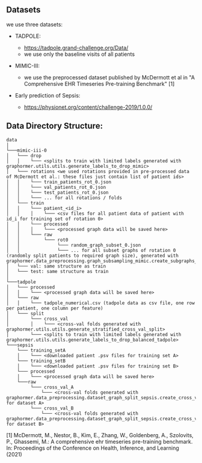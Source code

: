## Datasets

we use three datasets:

- TADPOLE:
    - https://tadpole.grand-challenge.org/Data/
    - we use only the baseline visits of all patients

- MIMIC-III:
  - we use the preprocessed dataset published by McDermott et al in "A Comprehensive EHR Timeseries Pre-training Benchmark" [1]

- Early prediction of Sepsis:
  - https://physionet.org/content/challenge-2019/1.0.0/
## Data Directory Structure:

```
data
│
└───mimic-iii-0
│   └─── drop
│   │	 └─── <splits to train with limited labels generated with graphormer.utils.utils.generate_labels_to_drop_mimic>
│   └─── rotations <we used rotations provided in pre-processed data of McDermott et al.: these files just contain list of patient ids>
│   │	 └─── train_patients_rot_0.json
│	│	 └─── val_patients_rot_0.json
│	│	 └─── test_patients_rot_0.json
│	│	 └─── ... for all rotations / folds
│   └─── train
│   │ 	 └─── patient_<id_i>
│   │ 	 │	  └─── <csv files for all patient data of patient with id_i for training set of rotation 0>
│   │ 	 └─── processed
│	│	 │	  └─── <processed graph data will be saved here>
│	│	 └─── raw
│	│	 	  └─── rot0
│	│	 	       └─── random_graph_subset_0.json
│	│	 	       └─── ... for all subset graphs of rotation 0 (randomly split patients to required graph size), generated with graphormer.data_preprocessing.graph_subsampling_mimic.create_subgraphs_mimic_random
│	└─── val: same structure as train
│   └─── test: same structure as train
│   
└───tadpole
│   └─── processed
│   │	 └─── <processed graph data will be saved here>
│   └─── raw
│   │	 └─── tadpole_numerical.csv (tadpole data as csv file, one row per patient, one column per feature)
│   └─── split
│   	 └─── cross_val
│   	 │	  └─── <cross-val folds generated with graphormer.utils.utils.generate_stratified_cross_val_split>
│   	 └─── <splits to train with limited labels generated with graphormer.utils.utils.generate_labels_to_drop_balanced_tadpole>
└───sepsis
    └─── training_setA
    │    └─── <downloaded patient .psv files for training set A>
    └─── training_setB
    │    └─── <downloaded patient .psv files for training set B>
    └─── processed
    │	 └─── <processed graph data will be saved here>
    └───raw
    	 └─── cross_val_A
             └─── <cross-val folds generated with graphormer.data_preprocessing.dataset_graph_split_sepsis.create_cross_val_graphs for dataset A>
    	 └─── cross_val_B
             └─── <cross-val folds generated with graphormer.data_preprocessing.dataset_graph_split_sepsis.create_cross_val_graphs for dataset B>

``` 

[1] McDermott, M., Nestor, B., Kim, E., Zhang, W., Goldenberg, A., Szolovits, P., Ghassemi, M.: A comprehensive ehr timeseries pre-training benchmark.
In: Proceedings of the Conference on Health, Inference, and Learning (2021)

